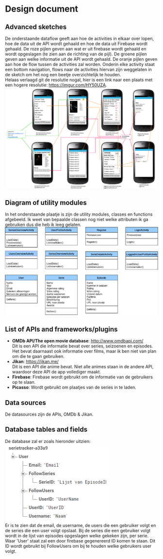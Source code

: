 # Design document

## Advanced sketches
De onderstaande dataflow geeft aan hoe de activities in elkaar over lopen, hoe de data uit de API wordt gehaald en hoe de data uit Firebase wordt gehaald.
De roze pijlen geven aan wat er uit firebase wordt gehaald en wordt opgeslagen (te zien aan de richting van de pijl). De groene pijlen geven aan welke informatie uit de API wordt gehaald. De oranje pijlen geven aan hoe de flow tussen de activities zal worden. Onderin elke activity staat een bottom navigation, flows naar de activities hiervan zijn weggelaten in de sketch om het nog een beetje overzichtelijk te houden.  
Helaas verlaagd git de resolutie nogal, hier is een link naar een plaats met een hogere resolutie: https://imgur.com/HY50UZA.
![](doc/Dataflows.png)

## Diagram of utility modules
In het onderstaande plaatje is zijn de utility modules, classes en functions afgebeeld. Ik weet van bepaalde classen nog niet welke attributen ik ga gebruiken dus die heb ik leeg gelaten.  
![](doc/Utility.png)

## List of APIs and frameworks/plugins
- **OMDb API/The open movie database**: http://www.omdbapi.com/  
Dit is een API die informatie bevat over series, seizoenen en episodes. Het bevat daarnaast ook informatie over films, maar ik ben niet van plan om die te gaan gebruiken.
- **Jikan**: https://jikan.me/   
Dit is een API die anime bevat. Niet alle animes staan in de andere API, waardoor deze API de app vollediger maakt.
- **Firebase**: Firebase wordt gebruikt om de informatie van de gebruikers op te slaan.
- **Picasso**: Wordt gebruikt om plaatjes van de series in te laden.

## Data sources
De datasources zijn de APIs, OMDb & Jikan.

## Database tables and fields
De database zal er zoals hieronder uitzien:  
![](doc/Database.png)  
Er is te zien dat de email, de username, de users die een gebruiker volgt en de series die een user volgt opslaat. Bij de series die een gebruiker volgt wordt in de lijst van episodes opgeslagen welke gekeken zijn, per serie. Waar 'User' staat zal een door firebase gegenereerd ID komen te staan. Dit ID wordt gebruikt bij FollowUsers om bij te houden welke gebruikers user volgt.



  
